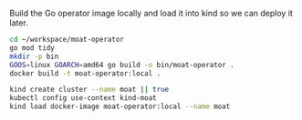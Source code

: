 ﻿Build the Go operator image locally and load it into kind so we can deploy it later.

```bash
cd ~/workspace/moat-operator
go mod tidy
mkdir -p bin
GOOS=linux GOARCH=amd64 go build -o bin/moat-operator .
docker build -t moat-operator:local .

kind create cluster --name moat || true
kubectl config use-context kind-moat
kind load docker-image moat-operator:local --name moat
```
